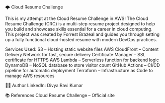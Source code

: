 🌩️ Cloud Resume Challenge

This is my attempt at the Cloud Resume Challenge in AWS!
The Cloud Resume Challenge (CRC) is a multi-step resume project designed to help you build and showcase skills essential for a career in cloud computing. This project was created by Forrest Brazeal and guides you through setting up a fully functional cloud-hosted resume with modern DevOps practices.

Services Used:
S3 – Hosting static website files
AWS CloudFront – Content Delivery Network for fast, secure delivery
Certificate Manager – SSL certificate for HTTPS
AWS Lambda – Serverless function for backend logic
DynamoDB – NoSQL database to store visitor count
GitHub Actions – CI/CD pipeline for automatic deployment
Terraform – Infrastructure as Code to manage AWS resources

🧑‍💻 Author
LinkedIn: Divya Ravi Kumar

📚 References
Cloud Resume Challenge – Official site
